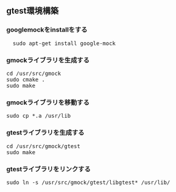## gtest環境構築

### googlemockをinstallをする

<pre>
  sudo apt-get install google-mock
</pre>

### gmockライブラリを生成する

<pre>
cd /usr/src/gmock
sudo cmake .
sudo make
</pre>

### gmockライブラリを移動する

<pre>
sudo cp *.a /usr/lib
</pre>

### gtestライブラリを生成する

<pre>
cd /usr/src/gmock/gtest
sudo make
</pre>

### gtestライブラリをリンクする

<pre>
sudo ln -s /usr/src/gmock/gtest/libgtest* /usr/lib/
</pre>
